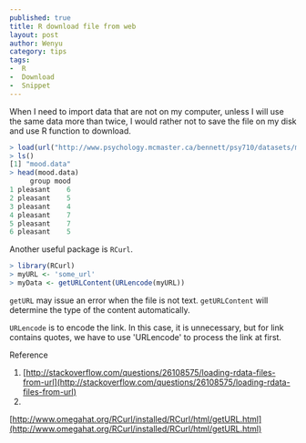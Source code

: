 ```yaml
---
published: true
title: R download file from web
layout: post
author: Wenyu
category: tips
tags:
-  R
-  Download
-  Snippet
---
```


When I need to import data that are not on my computer, unless I will use the same data more than twice, I would rather not to save the file on my disk and use R function to download.

```R
> load(url("http://www.psychology.mcmaster.ca/bennett/psy710/datasets/mood_data.Rdata"))
> ls()
[1] "mood.data"
> head(mood.data)
     group mood
1 pleasant    6
2 pleasant    5
3 pleasant    4
4 pleasant    7
5 pleasant    7
6 pleasant    5
```

Another useful package is `RCurl`.

```R
> library(RCurl)
> myURL <- 'some_url'
> myData <- getURLContent(URLencode(myURL))
```

`getURL` may issue an error when the file is not text. `getURLContent` will determine the type of the content automatically.

`URLencode` is to encode the link. In this case, it is unnecessary, but for link contains quotes, we have to use 'URLencode' to process the link at first.

Reference

1. [http://stackoverflow.com/questions/26108575/loading-rdata-files-from-url](http://stackoverflow.com/questions/26108575/loading-rdata-files-from-url)
2.
[http://www.omegahat.org/RCurl/installed/RCurl/html/getURL.html](http://www.omegahat.org/RCurl/installed/RCurl/html/getURL.html)
